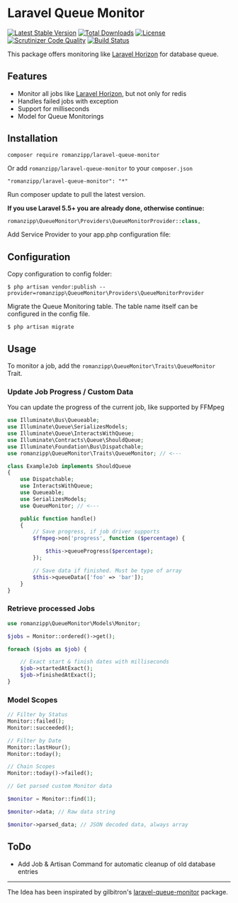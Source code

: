 # Laravel Queue Monitor

[![Latest Stable Version](https://poser.pugx.org/romanzipp/laravel-queue-monitor/version)](https://packagist.org/packages/romanzipp/laravel-queue-monitor)
[![Total Downloads](https://poser.pugx.org/romanzipp/laravel-queue-monitor/downloads)](https://packagist.org/packages/romanzipp/laravel-queue-monitor)
[![License](https://poser.pugx.org/romanzipp/laravel-queue-monitor/license)](https://packagist.org/packages/romanzipp/laravel-queue-monitor)
[![Scrutinizer Code Quality](https://scrutinizer-ci.com/g/romanzipp/Laravel-Queue-Monitor/badges/quality-score.png?b=master)](https://scrutinizer-ci.com/g/romanzipp/Laravel-Queue-Monitor/?branch=master)
[![Build Status](https://scrutinizer-ci.com/g/romanzipp/Laravel-Queue-Monitor/badges/build.png?b=master)](https://scrutinizer-ci.com/g/romanzipp/Laravel-Queue-Monitor/build-status/master)

This package offers monitoring like [Laravel Horizon](https://laravel.com/docs/horizon) for database queue.

## Features

* Monitor all jobs like [Laravel Horizon](https://laravel.com/docs/horizon), but not only for redis
* Handles failed jobs with exception
* Support for milliseconds
* Model for Queue Monitorings

## Installation

```
composer require romanzipp/laravel-queue-monitor
```

Or add `romanzipp/laravel-queue-monitor` to your `composer.json`

```
"romanzipp/laravel-queue-monitor": "*"
```

Run composer update to pull the latest version.

**If you use Laravel 5.5+ you are already done, otherwise continue:**

```php
romanzipp\QueueMonitor\Providers\QueueMonitorProvider::class,
```

Add Service Provider to your app.php configuration file:

## Configuration

Copy configuration to config folder:

```
$ php artisan vendor:publish --provider=romanzipp\QueueMonitor\Providers\QueueMonitorProvider
```

Migrate the Queue Monitoring table. The table name itself can be configured in the config file.

```
$ php artisan migrate
```

## Usage

To monitor a job, add the `romanzipp\QueueMonitor\Traits\QueueMonitor` Trait.

### Update Job Progress / Custom Data

You can update the progress of the current job, like supported by FFMpeg

```php
use Illuminate\Bus\Queueable;
use Illuminate\Queue\SerializesModels;
use Illuminate\Queue\InteractsWithQueue;
use Illuminate\Contracts\Queue\ShouldQueue;
use Illuminate\Foundation\Bus\Dispatchable;
use romanzipp\QueueMonitor\Traits\QueueMonitor; // <---

class ExampleJob implements ShouldQueue
{
    use Dispatchable;
    use InteractsWithQueue;
    use Queueable;
    use SerializesModels;
    use QueueMonitor; // <---

    public function handle()
    {
        // Save progress, if job driver supports
        $ffmpeg->on('progress', function ($percentage) {

            $this->queueProgress($percentage);
        });

        // Save data if finished. Must be type of array
        $this->queueData(['foo' => 'bar']);
    }
}
```

### Retrieve processed Jobs

```php
use romanzipp\QueueMonitor\Models\Monitor;

$jobs = Monitor::ordered()->get();

foreach ($jobs as $job) {

    // Exact start & finish dates with milliseconds
    $job->startedAtExact();
    $job->finishedAtExact();
}
```

### Model Scopes

```php
// Filter by Status
Monitor::failed();
Monitor::succeeded();

// Filter by Date
Monitor::lastHour();
Monitor::today();

// Chain Scopes
Monitor::today()->failed();

// Get parsed custom Monitor data

$monitor = Monitor::find(1);

$monitor->data; // Raw data string

$monitor->parsed_data; // JSON decoded data, always array
```

## ToDo

* Add Job & Artisan Command for automatic cleanup of old database entries

----

The Idea has been inspirated by gilbitron's [laravel-queue-monitor](https://github.com/gilbitron/laravel-queue-monitor) package.
